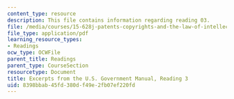 ```yaml
---
content_type: resource
description: This file contains information regarding reading 03.
file: /media/courses/15-628j-patents-copyrights-and-the-law-of-intellectual-property-spring-2013/8398bbab45fd380df49e2fb07ef220fd_MIT15_628JS13_read03.pdf
file_type: application/pdf
learning_resource_types:
- Readings
ocw_type: OCWFile
parent_title: Readings
parent_type: CourseSection
resourcetype: Document
title: Excerpts from the U.S. Government Manual, Reading 3
uid: 8398bbab-45fd-380d-f49e-2fb07ef220fd
---
```

